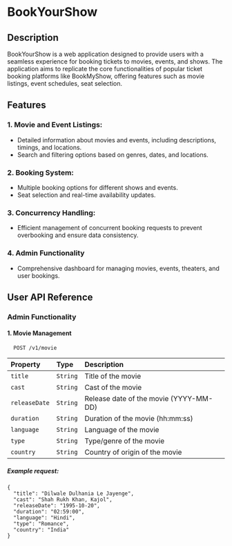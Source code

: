 # BookYourShow

## Description

BookYourShow is a web application designed to provide users with a seamless experience for booking tickets to movies, events, and shows. The application aims to replicate the core functionalities of popular ticket booking platforms like BookMyShow, offering features such as movie listings, event schedules, seat selection.

## Features

### 1. Movie and Event Listings:

* Detailed information about movies and events, including descriptions, timings, and locations.
* Search and filtering options based on genres, dates, and locations.

### 2. Booking System:

* Multiple booking options for different shows and events.
* Seat selection and real-time availability updates.

### 3. Concurrency Handling:

* Efficient management of concurrent booking requests to prevent overbooking and ensure data consistency.

### 4. Admin Functionality
* Comprehensive dashboard for managing movies, events, theaters, and user bookings.


## User API Reference

### Admin Functionality

#### 1. Movie Management

```http
  POST /v1/movie
```
| Property       | Type       | Description                          |
| :--------------| :--------- | :------------------------------------ |
| `title`        | `String`   | Title of the movie                    |
| `cast`         | `String`   | Cast of the movie                     |
| `releaseDate`  | `String`   | Release date of the movie (YYYY-MM-DD)|
| `duration`     | `String`   | Duration of the movie (hh:mm:ss)      |
| `language`     | `String`   | Language of the movie                 |
| `type`         | `String`   | Type/genre of the movie               |
| `country`      | `String`   | Country of origin of the movie        |

##### Example request: 
```
{
  "title": "Dilwale Dulhania Le Jayenge",
  "cast": "Shah Rukh Khan, Kajol",
  "releaseDate": "1995-10-20",
  "duration": "02:59:00",
  "language": "Hindi",
  "type": "Romance",
  "country": "India"
}

```
